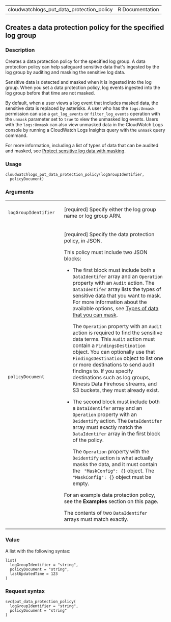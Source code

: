 <table style="width: 100%;">
<tbody>
<tr class="odd">
<td>cloudwatchlogs_put_data_protection_policy</td>
<td style="text-align: right;">R Documentation</td>
</tr>
</tbody>
</table>

## Creates a data protection policy for the specified log group

### Description

Creates a data protection policy for the specified log group. A data
protection policy can help safeguard sensitive data that's ingested by
the log group by auditing and masking the sensitive log data.

Sensitive data is detected and masked when it is ingested into the log
group. When you set a data protection policy, log events ingested into
the log group before that time are not masked.

By default, when a user views a log event that includes masked data, the
sensitive data is replaced by asterisks. A user who has the
`logs:Unmask` permission can use a `get_log_events` or
`filter_log_events` operation with the `unmask` parameter set to `true`
to view the unmasked log events. Users with the `logs:Unmask` can also
view unmasked data in the CloudWatch Logs console by running a
CloudWatch Logs Insights query with the `unmask` query command.

For more information, including a list of types of data that can be
audited and masked, see [Protect sensitive log data with
masking](https://docs.aws.amazon.com/AmazonCloudWatch/latest/logs/mask-sensitive-log-data.html).

### Usage

    cloudwatchlogs_put_data_protection_policy(logGroupIdentifier,
      policyDocument)

### Arguments

<table>
<colgroup>
<col style="width: 35%" />
<col style="width: 65%" />
</colgroup>
<tbody>
<tr class="odd">
<td><code
id="cloudwatchlogs_put_data_protection_policy_:_logGroupIdentifier">logGroupIdentifier</code></td>
<td><p>[required] Specify either the log group name or log group
ARN.</p></td>
</tr>
<tr class="even">
<td><code
id="cloudwatchlogs_put_data_protection_policy_:_policyDocument">policyDocument</code></td>
<td><p>[required] Specify the data protection policy, in JSON.</p>
<p>This policy must include two JSON blocks:</p>
<ul>
<li><p>The first block must include both a <code>DataIdentifer</code>
array and an <code>Operation</code> property with an <code>Audit</code>
action. The <code>DataIdentifer</code> array lists the types of
sensitive data that you want to mask. For more information about the
available options, see <a
href="https://docs.aws.amazon.com/AmazonCloudWatch/latest/logs/">Types
of data that you can mask</a>.</p>
<p>The <code>Operation</code> property with an <code>Audit</code> action
is required to find the sensitive data terms. This <code>Audit</code>
action must contain a <code>FindingsDestination</code> object. You can
optionally use that <code>FindingsDestination</code> object to list one
or more destinations to send audit findings to. If you specify
destinations such as log groups, Kinesis Data Firehose streams, and S3
buckets, they must already exist.</p></li>
<li><p>The second block must include both a <code>DataIdentifer</code>
array and an <code>Operation</code> property with an
<code>Deidentify</code> action. The <code>DataIdentifer</code> array
must exactly match the <code>DataIdentifer</code> array in the first
block of the policy.</p>
<p>The <code>Operation</code> property with the <code>Deidentify</code>
action is what actually masks the data, and it must contain the
<code> "MaskConfig": {}</code> object. The
<code> "MaskConfig": {}</code> object must be empty.</p></li>
</ul>
<p>For an example data protection policy, see the
<strong>Examples</strong> section on this page.</p>
<p>The contents of two <code>DataIdentifer</code> arrays must match
exactly.</p></td>
</tr>
</tbody>
</table>

### Value

A list with the following syntax:

    list(
      logGroupIdentifier = "string",
      policyDocument = "string",
      lastUpdatedTime = 123
    )

### Request syntax

    svc$put_data_protection_policy(
      logGroupIdentifier = "string",
      policyDocument = "string"
    )
